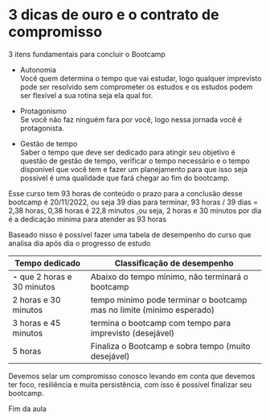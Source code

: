 # 3 dicas de ouro e o contrato de compromisso 

3 itens fundamentais para concluir o Bootcamp

- Autonomia  
Você quem determina o tempo que vai estudar, logo qualquer imprevisto pode ser resolvido sem comprometer os estudos e os estudos podem ser flexivel a sua rotina seja ela qual for.

- Protagonismo  
Se você não faz ninguém fara por você, logo nessa jornada você é protagonista.

- Gestão de tempo  
Saber o tempo que deve ser dedicado para atingir seu objetivo é questão de gestão de tempo, verificar o tempo necessário e o tempo disponível que você tem e fazer um planejamento para que isso seja possível é uma qualidade que fará chegar ao fim do bootcamp.

Esse curso tem 93 horas de conteúdo o prazo para a conclusão desse bootcamp é 20/11/2022, ou seja 39 dias para terminar, 93 horas / 39 dias = 2,38 horas, 0,38 horas é 22,8 minutos ,ou seja, 2 horas e 30 minutos por dia é a dedicação minima para atender as 93 horas

Baseado nisso é possível fazer uma tabela de desempenho do curso que analisa dia após dia o progresso de estudo

Tempo dedicado             | Classificação de desempenho
---------------------------| ------------------------------------------------
**-** que 2 horas e 30 minutos | Abaixo do tempo mínimo, não terminará o bootcamp  
2 horas e 30 minutos | tempo minimo pode terminar o bootcamp mas no limite (minimo esperado)
3 horas e 45 minutos | termina o bootcamp com tempo para imprevisto (desejável) 
5 horas | Finaliza o Bootcamp e sobra tempo (muito desejável)

Devemos selar um compromisso conosco levando em conta que devemos ter foco, resiliência e muita persistência, com isso é possível finalizar seu bootcamp.

Fim da aula 
